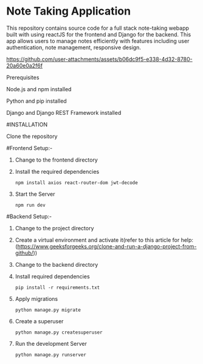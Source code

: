 # Note Taking Application

This repository contains source code for a full stack note-taking webapp built with using reactJS for the frontend and Django for the backend.
This app allows users to manage notes efficiently with features including user authentication, note management, responsive design.


https://github.com/user-attachments/assets/b06dc9f5-e338-4d32-8780-20a60e0a2f6f

Prerequisites

Node.js and npm installed

Python and pip installed

Django and Django REST Framework installed

#INSTALLATION

Clone the repository

#Frontend Setup:-

1. Change to the frontend directory

2. Install the required dependencies

   ```npm install axios react-router-dom jwt-decode```

3. Start the Server

   `npm run dev`

#Backend Setup:-

1. Change to the project directory

2. Create a virtual environment and activate it(refer to this article for help:(https://www.geeksforgeeks.org/clone-and-run-a-django-project-from-github/))

3. Change to the backend directory

4. Install required dependencies

   ```pip install -r requirements.txt```

5. Apply migrations

   ```python manage.py migrate```

6. Create a superuser

   ```python manage.py createsuperuser```

7. Run the development Server

   ```python manage.py runserver```
   




